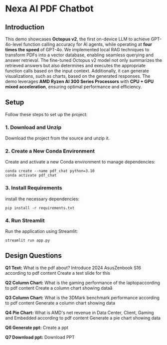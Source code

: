 # Nexa AI PDF Chatbot

## Introduction

This demo showcases <strong>Octopus v2</strong>, the first on-device LLM to achieve GPT-4o-level function calling accuracy for AI agents, while operating at <strong>four times the speed</strong> of GPT-4o. We implemented local RAG techniques to transform PDFs into a vector database, enabling seamless querying and answer retrieval. The fine-tuned Octopus v2 model not only summarizes the retrieved answers but also determines and executes the appropriate function calls based on the input context. Additionally, it can generate visualizations, such as charts, based on the generated responses. The demo leverages <strong>AMD Ryzen AI 300 Series Processors</strong> with <strong>CPU + GPU mixed acceleration</strong>, ensuring optimal performance and efficiency.

## Setup

Follow these steps to set up the project:

### 1. Download and Unzip

Download the project from the source and unzip it.

### 2. Create a New Conda Environment
Create and activate a new Conda environment to manage dependencies:

```
conda create --name pdf_chat python=3.10
conda activate pdf_chat
```

### 3. Install Requirements
install the necessary dependencies:

```
pip install -r requirements.txt
```

### 4. Run Streamlit
Run the application using Streamlit:

```
streamlit run app.py
```

## Design Questions

<strong>Q1 Text:</strong>
What is the pdf about? 
Introduce 2024 AsusZenbook S16 according to pdf content
Create a text slide for this

<strong>Q2 Column Chart:</strong>
What is the gaming performance of the laptopaccording to pdf content
Create a column chart showing dataå

<strong>Q3 Column Chart:</strong> 
What is the 3DMark benchmark performance according to pdf content
Generate a column chart showing data

<strong>Q4 Pie Chart:</strong> 
What is AMD's net revenue in Data Center, Client, Gaming and Embedded according to pdf content
Generate a pie chart showing data

<strong>Q6 Generate ppt:</strong> 
Create a ppt

<strong>Q7 Download ppt:</strong> 
Download PPT
